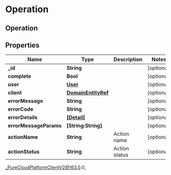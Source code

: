 # Operation

## Operation

## Properties

|Name | Type | Description | Notes|
|------------ | ------------- | ------------- | -------------|
| **_id** | **String** |  | [optional] |
| **complete** | **Bool** |  | [optional] |
| **user** | [**User**](User) |  | [optional] |
| **client** | [**DomainEntityRef**](DomainEntityRef) |  | [optional] |
| **errorMessage** | **String** |  | [optional] |
| **errorCode** | **String** |  | [optional] |
| **errorDetails** | [**[Detail]**](Detail) |  | [optional] |
| **errorMessageParams** | **[String:String]** |  | [optional] |
| **actionName** | **String** | Action name | [optional] |
| **actionStatus** | **String** | Action status | [optional] |



_PureCloudPlatformClientV2@163.0.0_

